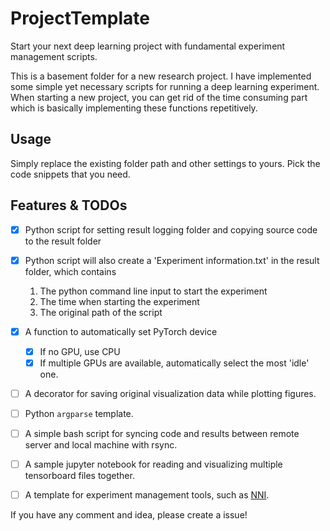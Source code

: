 # ProjectTemplate

Start your next deep learning project with fundamental experiment management scripts.

This is a basement folder for a new research project. I have implemented some simple yet necessary scripts for running a deep learning experiment. When starting a new project, you can get rid of the time consuming part which is basically implementing these functions repetitively.



## Usage

Simply replace the existing folder path and other settings to yours. Pick the code snippets that you need.



## Features & TODOs

- [x] Python script for setting result logging folder and copying source code to the result folder
- [x] Python script will also create a 'Experiment information.txt' in the result folder, which contains
  1. The python command line input to start the experiment
  2. The time when starting the experiment
  3. The original path of the script
- [x] A function to automatically set PyTorch device
  - [x] If no GPU, use CPU
  - [x] If multiple GPUs are available, automatically select the most 'idle' one.
- [ ] A decorator for saving original visualization data while plotting figures.
- [ ] Python `argparse` template.


- [ ] A simple bash script for syncing code and results between remote server and local machine with rsync.
- [ ] A sample jupyter notebook for reading and visualizing multiple tensorboard files together.
- [ ] A template for experiment management tools, such as [NNI](https://nni.readthedocs.io/).



If you have any comment and idea, please create a issue!
